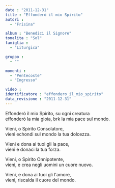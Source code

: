 ```yaml
---
date : "2011-12-31"
title : "Effonderò il mio Spirito"
autori : 
  - "Frisina"

album : "Benedici il Signore"
tonalita : "Sol"
famiglia : 
  - "Liturgica"

gruppo : 
  - ""

momenti : 
  - "Pentecoste"
  - "Ingresso"

video : 
identificatore : "effondero_il_mio_spirito"
data_revisione : "2011-12-31"
---
```

  
  
  
Effonderò il mio Spirito, su ogni creatura  
effonderò  la mia gioia, brk la mia pace sul mondo.  
  
  
  
Vieni, o Spirito Consolatore,  
vieni echondi sul mondo la tua dolcezza.  
  
  
  
Vieni e dona ai tuoi gli la pace,  
vieni e donaci la tua forza.  
  
  
  
Vieni, o Spirito Onnipotente,  
vieni, e crea negli uomini un cuore nuovo.  
  
  
  
Vieni, e dona ai tuoi gli l'amore,  
vieni, riscalda il cuore del mondo.  
  
  
  
  
